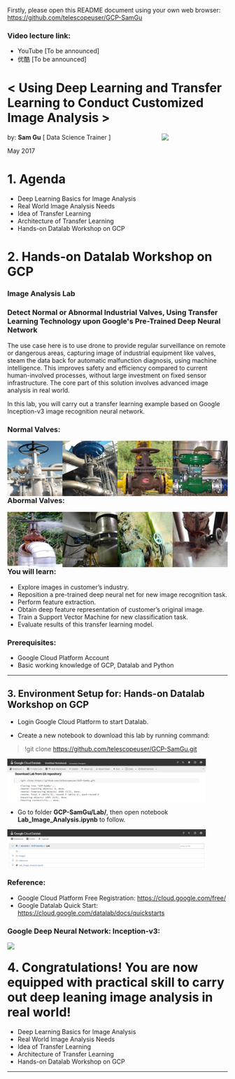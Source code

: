 
Firstly, please open this README document using your own web browser: https://github.com/telescopeuser/GCP-SamGu


### Video lecture link:
* YouTube [To be announced]
* 优酷 [To be announced]

# < Using Deep Learning and Transfer Learning to Conduct Customized Image Analysis >

<img align="right" src='https://cloud.google.com/_static/7fa22d3393/images/cloud/gcp-logo.svg' width=30%>

by: **Sam Gu** [ Data Science Trainer ]


May 2017

# 1. Agenda

* Deep Learning Basics for Image Analysis
* Real World Image Analysis Needs
* Idea of Transfer Learning
* Architecture of Transfer Learning
* Hands-on Datalab Workshop on GCP


# 2. Hands-on Datalab Workshop on GCP


### Image Analysis Lab
### Detect Normal or Abnormal Industrial Valves, Using Transfer Learning Technology upon Google's Pre-Trained Deep Neural Network

The use case here is to use drone to provide regular surveillance on remote or dangerous areas, capturing image of industrial equipment like valves, steam the data back for automatic malfunction diagnosis, using machine intelligence. This improves safety and efficiency compared to current human-involved processes, without large investment on fixed sensor infrastructure. The core part of this solution involves advanced image analysis in real world.


In this lab, you will carry out a transfer learning example based on Google Inception-v3 image recognition neural network.


### Normal Valves:

<img align="left" src='Lab/images/normal_valve_68.jpg' width=25%>
<img align="left" src='Lab/images/normal_valve_78.jpg' width=25%>
<img align="left" src='Lab/images/normal_valve_37.jpg' width=25%>
<img align="left" src='Lab/images/normal_valve_01.jpg' width=25%>

---

### Abormal Valves:

<img align="left" src='Lab/images/abnormal_valve_55.jpg' width=25%>
<img align="left" src='Lab/images/abnormal_valve_17.jpg' width=25%>
<img align="left" src='Lab/images/abnormal_valve_76.jpg' width=25%>
<img align="left" src='Lab/images/abnormal_valve_01.jpg' width=25%>

### You will learn:
* Explore images in customer’s industry.
* Reposition a pre-trained deep neural net for new image recognition task.
* Perform feature extraction.
* Obtain deep feature representation of customer’s original image.
* Train a Support Vector Machine for new classification task.
* Evaluate results of this transfer learning model.


### Prerequisites:
* Google Cloud Platform Account
* Basic working knowledge of GCP, Datalab and Python


---

## 3. Environment Setup for: Hands-on Datalab Workshop on GCP

* Login Google Cloud Platform to start Datalab.

* Create a new notebook to download this lab by running command: 
> !git clone https://github.com/telescopeuser/GCP-SamGu.git

<img align="center" src='Lab/reference/note_slide/setup_01.png' width=90%>

* Go to folder **GCP-SamGu/Lab/**, then open notebook **Lab_Image_Analysis.ipynb** to follow.

<img align="center" src='Lab/reference/note_slide/setup_02.png' width=90%>

### Reference:
* Google Cloud Platform Free Registration: https://cloud.google.com/free/
* Google Datalab Quick Start: https://cloud.google.com/datalab/docs/quickstarts
        

### Google Deep Neural Network: Inception-v3:

<img align="left" src='https://4.bp.blogspot.com/-TMOLlkJBxms/Vt3HQXpE2cI/AAAAAAAAA8E/7X7XRFOY6Xo/s1600/image03.png' width=100%>

---

# 4. Congratulations! You are now equipped with practical skill to carry out deep leaning image analysis in real world!

* Deep Learning Basics for Image Analysis
* Real World Image Analysis Needs
* Idea of Transfer Learning
* Architecture of Transfer Learning
* Hands-on Datalab Workshop on GCP

---
